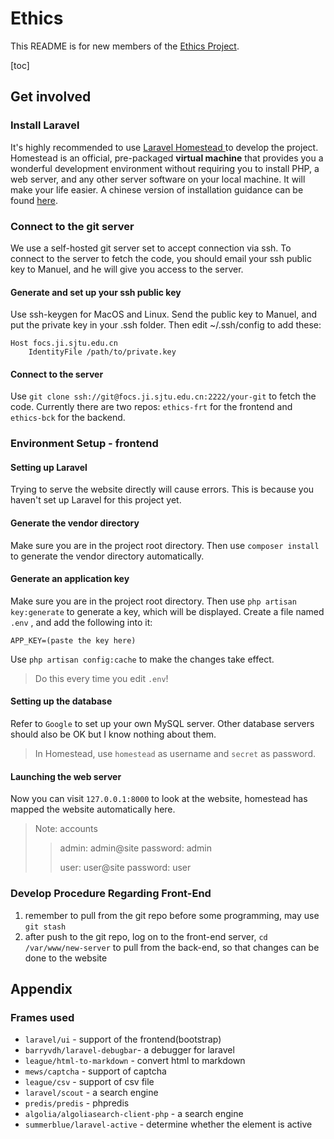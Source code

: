 # Ethics

This README is for new members of the [Ethics Project](https://cgae.sjtu.edu.cn/).

[toc]

## Get involved

### Install Laravel

It's highly recommended to use [Laravel Homestead
](https://laravel.com/docs/6.x/homestead) to develop the project. Homestead is an official, pre-packaged **virtual machine** that provides you a wonderful development environment without requiring you to install PHP, a web server, and any other server software on your local machine. It will make your life easier. A chinese version of installation guidance can be found [here](https://learnku.com/docs/laravel-development-environment/6.x).

### Connect to the git server

We use a self-hosted git server set to accept connection via ssh. To connect to the server to fetch the code, you should email your ssh public key to Manuel, and he will give you access to the server. 

#### Generate and set up your ssh public key

Use ssh-keygen for MacOS and Linux. Send the public key to Manuel, and put the private key in your .ssh folder. Then edit ~/.ssh/config to add these:

    Host focs.ji.sjtu.edu.cn
        IdentityFile /path/to/private.key

#### Connect to the server

Use  `git clone ssh://git@focs.ji.sjtu.edu.cn:2222/your-git`  to fetch the code. Currently there are two repos: `ethics-frt` for the frontend and `ethics-bck` for the backend.

### Environment Setup - frontend

#### Setting up Laravel

Trying to serve the website directly will cause errors. This is because you haven't set up Laravel for this project yet.

#### Generate the vendor directory

Make sure you are in the project root directory. Then use `composer install` to generate the vendor directory automatically.

#### Generate an application key

Make sure you are in the project root directory. Then use `php artisan key:generate` to generate a key, which will be displayed. Create a file named  `.env` , and add the following into it:

    APP_KEY=(paste the key here)

Use `php artisan config:cache` to make the changes take effect.

>Do this every time you edit `.env`!

#### Setting up the database

Refer to `Google` to set up your own MySQL server. Other database servers should also be OK but I know nothing about them.

>In Homestead, use `homestead` as username and `secret` as password.

#### Launching the web server

Now you can visit `127.0.0.1:8000` to look at the website, homestead has mapped the website automatically here.

>Note: accounts
>>admin: admin@site
>>password: admin
>>
>>user: user@site
>>password: user

### Develop Procedure Regarding Front-End

1. remember to pull from the git repo before some programming, may use `git stash`
2. after push to the git repo, log on to the front-end server, `cd /var/www/new-server` to pull from the back-end, so that changes can be done to the website

## Appendix

### Frames used

- `laravel/ui` - support of the frontend(bootstrap)
- `barryvdh/laravel-debugbar`- a debugger for laravel
- `league/html-to-markdown` - convert html to markdown
- `mews/captcha` - support of captcha
- `league/csv` - support of csv file
- `laravel/scout` - a search engine
- `predis/predis` - phpredis
- `algolia/algoliasearch-client-php` - a search engine
- `summerblue/laravel-active` - determine whether the element is active
